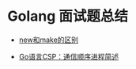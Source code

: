 # Golang 面试题总结



- [new和make的区别](https://github.com/LwwL-123/Go_Study/blob/main/Go学习文档/new_make.md)

- [Go语言CSP：通信顺序进程简述](https://github.com/LwwL-123/Go_Study/blob/main/Go学习文档/Go语言CSP：通信顺序进程简述.md)

